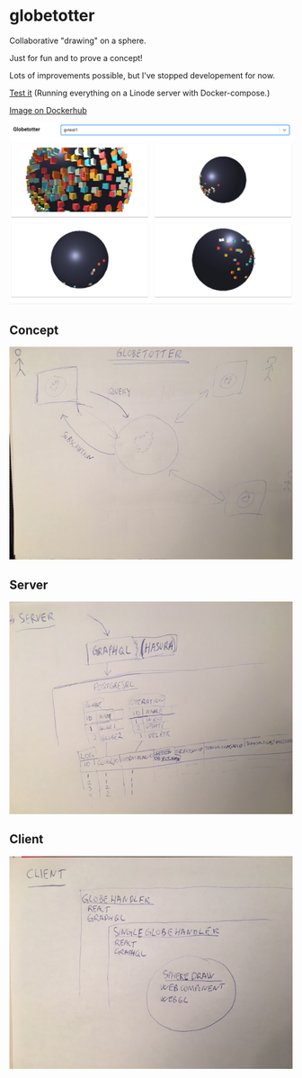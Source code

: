 # globetotter

Collaborative "drawing" on a sphere.

Just for fun and to prove a concept! 

Lots of improvements possible, but I've stopped developement for now.

[Test it](https://globetotter.vatnar.no)
(Running everything on a Linode server with Docker-compose.)

[Image on Dockerhub](https://hub.docker.com/r/gunstein/globetotter)

![Screenshot](https://raw.githubusercontent.com/gunstein/globetotter/master/Screenshot.png)

## Concept

![Concept figure](https://raw.githubusercontent.com/gunstein/globetotter/master/readme_figures/concept.jpg)

## Server

![Server figure](https://raw.githubusercontent.com/gunstein/globetotter/master/readme_figures/server.jpg)

## Client

![Client figure](https://raw.githubusercontent.com/gunstein/globetotter/master/readme_figures/client.jpg)
